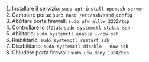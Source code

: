 1. Installare il servizio: `sudo apt install openssh-server`
2. Cambiare porta: `sudo nano /etc/ssh/sshd_config`
3. Abilitare porta firewall: `sudo ufw allow 2222/tcp`
4. Controllare lo status: `sudo systemctl status ssh`
5. Abilitarlo: `sudo systemctl enable --now ssh`
6. Riabilitarlo: `sudo systemctl restart ssh`
7. Disabilitarlo: `sudo systemctl disable --now ssh`
8. Chiudere porta firewall: `sudo ufw deny 1984/tcp`
